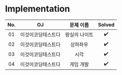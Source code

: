 # Implementation


|          No.          |        OJ        |        문제 이름         |        Solved         |
| :-----: |  :--------: |:---------------------: | :-----: |
| 01 | 이것이코딩테스트다 | 왕실의 나이트 | ✔️ |
| 02 | 이것이코딩테스트다 | 상하좌우 | ✔️ |
| 03 | 이것이코딩테스트다 | 시각 | ✔️ |
| 04 | 이것이코딩테스트다 | 게임 개발 | ✔️ |